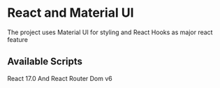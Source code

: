 # React and Material UI

The project uses Material UI for styling and React Hooks as major react feature

## Available Scripts

React 17.0 And React Router Dom v6
